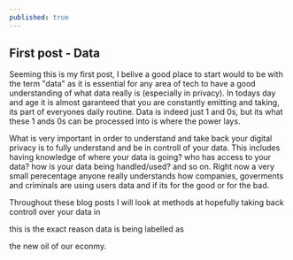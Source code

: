 ```yaml
---
published: true
---
```

## First post - Data

Seeming this is my first post, I belive a good place to start would to be with the term "data" as it is essential for any area of tech to have a good understanding of what data really is (especially in privacy). In todays day and age it is almost garanteed that you are constantly emitting and taking, its part of everyones daily routine. Data is indeed just 1 and 0s, but its what these 1 ands 0s can be processed into is where the power lays. 

What is very important in order to understand and take back your digital privacy is to fully understand and be in controll of your data. This includes having knowledge of where your data is going? who has access to your data? how is your data being handled/used? and so on. Right now a very small perecentage anyone really understands how companies, goverments and criminals are using users data and if its for the good or for the bad. 

Throughout these blog posts I will look at methods at hopefully taking back controll over your data in 


this is the exact reason data is being labelled as 


the new oil of our econmy. 
